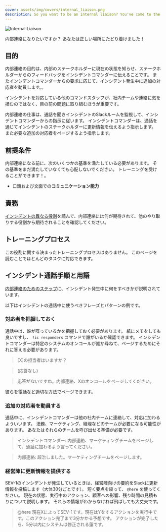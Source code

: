 ```yaml
---
cover: assets/img/covers/internal_liaison.png
description: So you want to be an internal liaison? You've come to the right place!
---
```

![Internal Liaison](../assets/img/headers/internal_liaison.jpg)

内部連絡になりたいですか？
あなたは正しい場所にたどり着けました！

## 目的

内部連絡の目的は、内部のステークホルダーに現在の状態を知らせ、ステークホルダーからのフィードバックをインシデントコマンダーに伝えることです。
またインシデントコマンダーからの要求に応じて、インシデント発生中に追加の対応者を動員します。。

インシデントを対応している他のコマンドスタッフが、社内チームや連絡に気を揉むのではなく、目の前の問題に取り組むほうが重要です。

内部連絡の仕事は、通話を聞きインシデントのSlackルームを監視して、インシデントコマンダーからの指示に従います。
インシデントコマンダーは、通話を通じてインシデントのステークホルダーに更新情報を伝えるよう指示します。
また必要な追加の対応者をページするよう指示します。

## 前提条件

内部連絡になる前に、次のいくつかの基準を満たしている必要があります。
その基準をまだ満たしていなくても心配しないでください。
トレーニングを受けることができます！。

* 口頭および文面での**コミュニケーション能力**

## 責務

[インシデントの異なる役割](/before/different_roles.md)を読んで、内部連絡には何が期待されて、他のやり取りする役割から期待されることを確認してください。

## トレーニングプロセス

この役割に関する決まったトレーニングプロセスはありません。
このページを読むことでほとんどのタスクに対応できます。

## インシデント通話手順と用語

[内部連絡のためのステップ](/during/during_an_incident.md)に、インシデント発生中に何をすべきかが説明されています。

以下はインシデントの通話中に使うべきフレーズとパターンの例です。

### 対応者を把握しておく

通話中は、誰が喋っているかを把握しておく必要があります。
紙にメモをしても良いですし、 `!ic responders` コマンドで誰がいるか確認できます。
インシデントコマンダーは特定のシステムのオンコールが誰か尋ねて、ページするためにそれに答える必要があります。

> [X]の担当者はいますか？

> (応答なし)

> 応答がないですね。内部連絡、Xのオンコールをページしてください。

彼らを電話など適切な方法でページできます。

### 追加の対応者を動員する

通話中に、インシデントコマンダーは他の社内チームに連絡して、対応に加わるよういいます。
法務、マーケティング、経理などのチームが必要になる可能性があります。
あなたはそれらのチームを呼び出せる準備が必要です。

> インシデントコマンダー: 内部連絡、マーケティングチームをページして、通話に加わるよう言ってください。

> 内部連絡: 超治しました。マーケティングチームをページします。

### 経営陣に更新情報を提供する

SEV-1のインシデントが発生しているときは、経営陣向けの要約をSlackに更新情報を投稿します（大体30分ごとです）。
短く要点を絞って、 `@here` を使ってください。
現在の状態、実行中のアクション、顧客への影響、残り時間の見積もりについて説明します。
それらの情報がわからなければ飛ばしても大丈夫です。

> @here 現在XによってSEV-1です。現在はYをするアクションを実行中です。このアクション完了まで3分かかる予想です。
> アクションが完了したら、5分以内にシステムは修正される蓮です。

